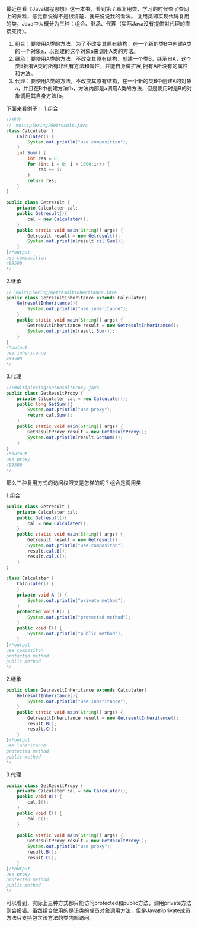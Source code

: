 ﻿最近在看《Java编程思想》这一本书，看到第７章复用类，学习的时候查了查网上的资料，感觉都说得不是很清楚，就来说说我的看法。
复用类即实现代码复用的类，Java中大概分为三种：组合、继承、代理（实际Java没有提供对代理的直接支持）。

 1. 组合：要使用A类的方法，为了不改变其原有结构，在一个新的类B中创建A类的一个对象a，以创建的这个对象a来调用A类的方法。
 2. 继承：要使用A类的方法，不改变其原有结构，创建一个类B，继承自A，这个类B拥有A类的所有非私有方法和属性，并能自身做扩展,拥有A所没有的属性和方法。
 3. 代理：要使用A类的方法，不改变其原有结构，在一个新的类B中创建A的对象a，并且在B中创建方法fb，方法内部是a调用A类的方法，但是使用时是B的对象调用其自身方法fb。
 
 下面来看例子：
 1.组合

```java
//组合
//：multiplexing/Getresult.java
class Calculater {
	Calculater() {
		System.out.println("use composition");
	}
	int Sum() {
		int res = 0; 
		for (int i = 0; i < 1000;i++) {
			res += i;
		}
		return res;
	}
}

public class Getresult {
	private Calculater cal;
	public Getresult(){
		cal = new Calculater();
	}
	public static void main(String[] args) {
		Getresult result = new Getresult();
		System.out.println(result.cal.Sum());
	}
}/*output
use composition
499500
*/
```

2.继承

```java
//：multiplexing/GetresultInheritance.java
public class GetresultInheritance extends Calculater{
	GetresultInheritance(){
		System.out.println("use inheritance");
	}
	public static void main(String[] args) {
		GetresultInheritance result = new GetresultInheritance();
		System.out.println(result.Sum());
	}
}
/*output
use inheritance
499500
*/
```

3.代理

```java
//:multiplexing/GetResultProxy.java
public class GetResultProxy {
	private Calculater cal = new Calculater();
	public long GetSum(){
		System.out.println("use proxy");
		return cal.Sum();
	}
	public static void main(String[] args) {
		GetResultProxy result = new GetResultProxy();
		System.out.println(result.GetSum());
	}
}
/*output
use proxy
499500
*/
```

那么三种复用方式的访问权限又是怎样的呢？组合是调用类

 1.组合
 

```java
public class Getresult {
	private Calculater cal;
	public Getresult(){
		cal = new Calculater();
	}
	public static void main(String[] args) {
		Getresult result = new Getresult();
		System.out.println("use compositon");
		result.cal.B();
		result.cal.C();
	}
}

class Calculater {
	Calculater() {
	}
	private void A () {
		System.out.println("private method");
	}
	protected void B() {
		System.out.println("protected method");
	}
	public void C() {
		System.out.println("public method");
	}
}/*output
use compositon
protected method
public method
*/
```
2.继承

```java
public class GetresultInheritance extends Calculater{
	GetresultInheritance(){
		System.out.println("use inheritance");
	}
	public static void main(String[] args) {
		GetresultInheritance result = new GetresultInheritance();
		result.B();
		result.C();
	}
}/*output
use inheritance
protected method
public method
*/
```
3.代理

```java
public class GetResultProxy {
	private Calculater cal = new Calculater();
	public void B() {
		cal.B();
	}
	public void C() {
		cal.C();
	}
	
	public static void main(String[] args) {
		GetResultProxy result = new GetResultProxy();
		System.out.println("use proxy");
		result.B();
		result.C();
	}
}/*output
use proxy
protected method
public method
*/
```
可以看到，实际上三种方式都只能访问protected和public方法，调用private方法则会报错。虽然组合使用的是该类的成员对象调用方法，但是Java的private成员方法只支持包含该方法的类内部访问。

